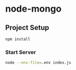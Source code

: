 # node-mongo

## Project Setup

```sh
npm install
```

### Start Server

```sh
node --env-file=.env index.js
```